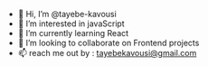 - 👋 Hi, I’m @tayebe-kavousi
- 👀 I’m interested in javaScript
- 🌱 I’m currently learning React
- 💞️ I’m looking to collaborate on Frontend projects
- 📫 reach me out by : tayebekavousi@gmail.com

<!---
tayebe-kavousi/tayebe-kavousi is a ✨ special ✨ repository because its `README.md` (this file) appears on your GitHub profile.
You can click the Preview link to take a look at your changes.
--->
